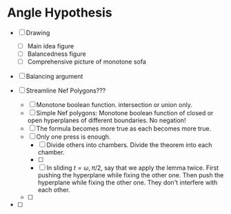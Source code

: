 # Angle Hypothesis

- [ ] Drawing
	- [ ] Main idea figure 
	- [ ] Balancedness figure
	- [ ] Comprehensive picture of monotone sofa
- [ ] Balancing argument

- [ ] Streamline Nef Polygons???
	- [ ] Monotone boolean function. intersection or union only.
	- [ ] Simple Nef polygons: Monotone boolean function of closed or open hyperplanes of different boundaries. No negation!
	- [ ] The formula becomes more true as each becomes more true.
	- [ ] Only one press is enough.
		- [ ] Divide others into chambers. Divide the theorem into each chamber.
		- [ ] 
		- [ ] In sliding $t = \omega, \pi/2$, say that we apply the lemma twice. First pushing the hyperplane while fixing the other one. Then push the hyperplane while fixing the other one. They don't interfere with each other.
	- [ ] 
- [ ] 